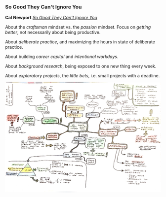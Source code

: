 ### So Good They Can't Ignore You

**Cal Newport** [*So Good They Can't Ignore You*](https://www.amazon.co.uk/gp/product/B01KFR64LQ/)

About the *craftsman* mindset vs. the *passion* mindset. Focus on *getting better*, not necessarily about being productive.

About *deliberate practice*, and maximizing the hours in state of deliberate practice.

About building *career capital* and *intentional workdays*.

About *background research*, being exposed to one new thing every week.

About *exploratory projects*, the *little bets*, i.e. small projects with a deadline.

[![So Good They Can't Ignore You](so-good-they-cant-ignore-you-2019-03.jpg "So Good They Can't Ignore You")](so-good-they-cant-ignore-you-2019-03.jpg)

